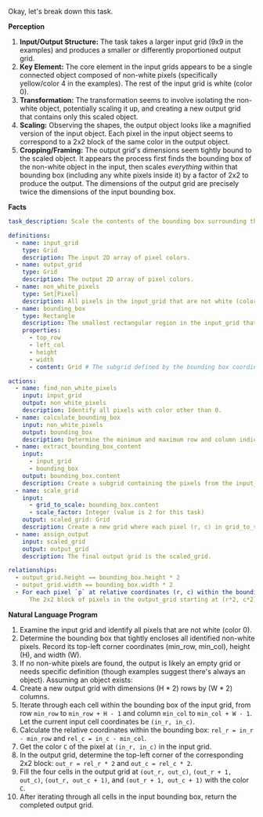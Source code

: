 Okay, let's break down this task.

**Perception**

1.  **Input/Output Structure:** The task takes a larger input grid (9x9 in the examples) and produces a smaller or differently proportioned output grid.
2.  **Key Element:** The core element in the input grids appears to be a single connected object composed of non-white pixels (specifically yellow/color 4 in the examples). The rest of the input grid is white (color 0).
3.  **Transformation:** The transformation seems to involve isolating the non-white object, potentially scaling it up, and creating a new output grid that contains only this scaled object.
4.  **Scaling:** Observing the shapes, the output object looks like a magnified version of the input object. Each pixel in the input object seems to correspond to a 2x2 block of the same color in the output object.
5.  **Cropping/Framing:** The output grid's dimensions seem tightly bound to the scaled object. It appears the process first finds the bounding box of the non-white object in the input, then scales *everything* within that bounding box (including any white pixels inside it) by a factor of 2x2 to produce the output. The dimensions of the output grid are precisely twice the dimensions of the input bounding box.

**Facts**


```yaml
task_description: Scale the contents of the bounding box surrounding the non-white object(s) by a factor of 2x2.

definitions:
  - name: input_grid
    type: Grid
    description: The input 2D array of pixel colors.
  - name: output_grid
    type: Grid
    description: The output 2D array of pixel colors.
  - name: non_white_pixels
    type: Set[Pixel]
    description: All pixels in the input_grid that are not white (color 0).
  - name: bounding_box
    type: Rectangle
    description: The smallest rectangular region in the input_grid that encloses all non_white_pixels.
    properties:
      - top_row
      - left_col
      - height
      - width
      - content: Grid # The subgrid defined by the bounding box coordinates

actions:
  - name: find_non_white_pixels
    input: input_grid
    output: non_white_pixels
    description: Identify all pixels with color other than 0.
  - name: calculate_bounding_box
    input: non_white_pixels
    output: bounding_box
    description: Determine the minimum and maximum row and column indices containing non-white pixels. If no non-white pixels exist, handle appropriately (e.g., return an empty box or the whole grid - based on examples, assumes at least one non-white pixel).
  - name: extract_bounding_box_content
    input: 
      - input_grid
      - bounding_box
    output: bounding_box.content
    description: Create a subgrid containing the pixels from the input_grid within the bounding_box.
  - name: scale_grid
    input: 
      - grid_to_scale: bounding_box.content
      - scale_factor: Integer (value is 2 for this task)
    output: scaled_grid: Grid
    description: Create a new grid where each pixel (r, c) in grid_to_scale becomes a scale_factor x scale_factor block of the same color at position (r*scale_factor, c*scale_factor) in the scaled_grid. The dimensions of scaled_grid are (grid_to_scale.height * scale_factor, grid_to_scale.width * scale_factor).
  - name: assign_output
    input: scaled_grid
    output: output_grid
    description: The final output grid is the scaled_grid.

relationships:
  - output_grid.height == bounding_box.height * 2
  - output_grid.width == bounding_box.width * 2
  - For each pixel `p` at relative coordinates (r, c) within the bounding_box (where 0 <= r < bounding_box.height, 0 <= c < bounding_box.width) with color `C`:
      The 2x2 block of pixels in the output_grid starting at (r*2, c*2) are all set to color `C`.
```


**Natural Language Program**

1.  Examine the input grid and identify all pixels that are not white (color 0).
2.  Determine the bounding box that tightly encloses all identified non-white pixels. Record its top-left corner coordinates (min_row, min_col), height (H), and width (W).
3.  If no non-white pixels are found, the output is likely an empty grid or needs specific definition (though examples suggest there's always an object). Assuming an object exists:
4.  Create a new output grid with dimensions (H * 2) rows by (W * 2) columns.
5.  Iterate through each cell within the bounding box of the input grid, from row `min_row` to `min_row + H - 1` and column `min_col` to `min_col + W - 1`. Let the current input cell coordinates be `(in_r, in_c)`.
6.  Calculate the relative coordinates within the bounding box: `rel_r = in_r - min_row` and `rel_c = in_c - min_col`.
7.  Get the color `C` of the pixel at `(in_r, in_c)` in the input grid.
8.  In the output grid, determine the top-left corner of the corresponding 2x2 block: `out_r = rel_r * 2` and `out_c = rel_c * 2`.
9.  Fill the four cells in the output grid at `(out_r, out_c)`, `(out_r + 1, out_c)`, `(out_r, out_c + 1)`, and `(out_r + 1, out_c + 1)` with the color `C`.
10. After iterating through all cells in the input bounding box, return the completed output grid.